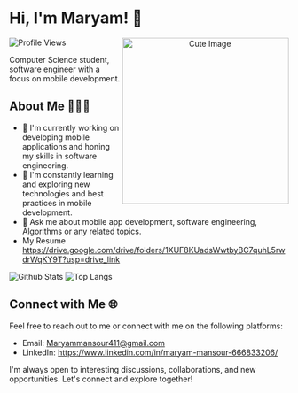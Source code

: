 
# Hi, I'm Maryam! 👀

<div align="center">
  <img src="https://octodex.github.com/images/motherhubbertocat.png" align="right" alt="Cute Image" width="300"/>
</div>


![Profile Views](https://komarev.com/ghpvc/?username=MaryamMansour)

 Computer Science student, software engineer with a focus on mobile development.

## About Me 🙋🏻‍♀️

- 🔭 I'm currently working on developing mobile applications and honing my skills in software engineering.
- 🌱 I'm constantly learning and exploring new technologies and best practices in mobile development.
- 💬 Ask me about mobile app development, software engineering, Algorithms or any related topics.
- My Resume https://drive.google.com/drive/folders/1XUF8KUadsWwtbyBC7quhL5rwdrWqKY9T?usp=drive_link



![Github Stats](https://github-readme-stats.vercel.app/api?username=MaryamMansour&show_icons=true&theme=buefy)  ![Top Langs](https://github-readme-stats.vercel.app/api/top-langs/?username=MaryamMansour&layout=compact&theme=buefy)




## Connect with Me 🌐

Feel free to reach out to me or connect with me on the following platforms:

- Email: Maryammansour411@gmail.com
- LinkedIn: https://www.linkedin.com/in/maryam-mansour-666833206/

I'm always open to interesting discussions, collaborations, and new opportunities. Let's connect and explore together!
